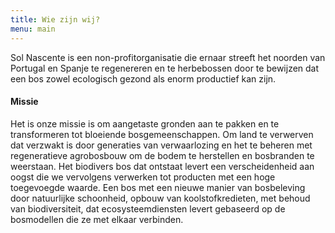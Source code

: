 ```yaml
---
title: Wie zijn wij?
menu: main
---
```


Sol Nascente is een non-profitorganisatie die ernaar streeft het noorden van Portugal en Spanje te regenereren en te herbebossen door te bewijzen dat een bos zowel ecologisch gezond als enorm productief kan zijn.

#### Missie
Het is onze missie is om aangetaste gronden aan te pakken en te transformeren tot bloeiende bosgemeenschappen. Om land te verwerven dat verzwakt is door generaties van verwaarlozing en het te beheren met regeneratieve agrobosbouw om de bodem te herstellen en bosbranden te weerstaan. Het biodivers bos dat ontstaat levert een verscheidenheid aan oogst die we vervolgens verwerken tot producten met een hoge toegevoegde waarde. Een bos met een nieuwe manier van bosbeleving door natuurlijke schoonheid, opbouw van koolstofkredieten, met behoud van biodiversiteit, dat ecosysteemdiensten levert gebaseerd op de bosmodellen die ze met elkaar verbinden.
